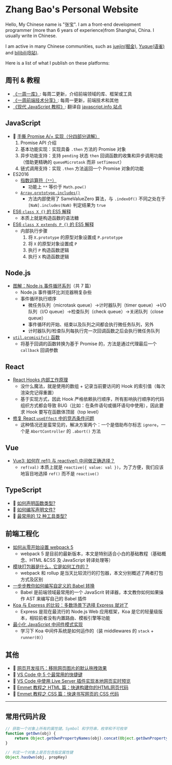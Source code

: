 # Zhang Bao's Personal Website

Hello, My Chinese name is "张宝". I am a front-end development programmer (more than 6 years of experience)from Shanghai, China. I usually write in Chinese.

I am active in many Chinese communities, such as [juejin(掘金)][juejin], [Yuque(语雀)][yuque] and [bilibili(B站)][bilibili].

Here is a list of what I publish on these platforms:

## 周刊 & 教程

- [《一周一库》][fe-awesome]: 每周二更新，介绍前端领域的库、框架或工具
- [《一周前端技术分享》][fe-weekly]: 每周一更新，前端技术和其他
- [《现代 JavaScript 教程》][fe-javascript]: 翻译自 [javascript.info 站点][javascript.info]

## JavaScript

- 🎥 [手撕 Promise A/+ 实现（分四部分讲解）](https://www.bilibili.com/video/BV1dV4y1f7AP/)
  1. Promise API 介绍
  2. 基本功能实现：实现具备 `.then` 方法的 Promise 对象
  3. 异步功能支持：支持 `pending` 状态 `then` 回调函数的收集和异步调用功能（借助更精确的 `queueMicrotask` 而非 `setTimeout`）
  4. 链式调用支持：实现 `.then` 方法返回一个 Promise 对象的功能
- ES2016
  - [指数运算符（`**`）](https://juejin.cn/post/7216594811423834169)
    - 功能上 `**` 等价于 `Math.pow()`
  - [`Array.prototype.includes()`](https://juejin.cn/post/7218023263463702587)
    - 方法内部使用了 SameValueZero 算法，与 `.indexOf()` 不同之处在于 `[NaN].includes(NaN)` 判定结果为 `true`
- [ES6 `class X {}` 的 ES5 解释](https://juejin.cn/post/7212087651809787960)
  - 本质上就是构造函数的语法糖
- [ES6 `class X extends P {}` 的 ES5 解释](https://juejin.cn/post/7212576051166478394)
  - 内部执行步骤
    1. 将 `X.prototype` 的原型对象设置成 `P.prototype`
    2. 将 `X` 的原型对象设置成 `P`
    3. 执行 `P` 构造函数逻辑
    4. 执行 `X` 构造函数逻辑

## Node.js

- [图解：Node.js 事件循环系列](https://juejin.cn/post/7220352362798825509)（共 7 篇）
  - Node.js 事件循环比浏览器稍复杂些
  - 事件循环执行顺序
    - 微任务队列（microtask queue）→计时器队列（timer queue）→I/O 队列（I/O queue）→检查队列（check queue）→关闭队列（close queue）
    - 事件循环的开始、结束以及队列之间都会执行微任务队列，另外
    - 计时器队列/检查队列每执行完一次回调函数之后会执行微任务队列
- [`util.promisify()` 函数](https://juejin.cn/post/7216594811423539257)
  - 将基于回调的函数转换为基于 Promise 的，方法是通过代理最后一个 `callback` 回调参数

## React

- [React Hooks 内部工作原理](https://juejin.cn/post/7231106434834268221)
  - 没什么魔法，就是使用的数组 + 记录当前要访问的 Hook 的索引值（每次渲染完记得重置）
  - 基于实现方式，因此 Hook 严格依赖执行顺序，所有影响执行顺序的代码组织方式都会导致 BUG（比如：在条件语句或循环语句中使用），因此要求 Hook 要写在函数体顶层（top level）
- [修复 React `useEffect` 中的竞态条件问题](https://juejin.cn/post/7230350725460115514)
  - 这种情况还是蛮常见的，解决方案两个：一个是借助布尔标志 `ignore`，一个是 `AbortController` 的 `.abort()` 方法

## Vue

- [Vue3: 如何在 ref() 与 reactive() 中间做正确选择？](https://juejin.cn/post/7235118809605308471)
  - `ref(val)` 本质上就是 `reactive({ value: val })`，为了方便，我们应该地盲目地选择 `ref()` 而不是 `reactive()`

## TypeScript

- 🎥 [如何声明函数类型?](https://www.bilibili.com/video/BV1TV4y1r7yH/)
- 🎥 [如何编写声明文件?](https://www.bilibili.com/video/BV1ng4y1j7wA/)
- 🎥 [最常用的 12 种工具类型?](https://www.bilibili.com/video/BV1gL411Y7Mf/)

## 前端工程化

- [如何从零开始设置 webpack 5](https://juejin.cn/post/7215828320402817082)
  - webpack 5 是目前的最新版本，本文是特别适合小白的基础教程（基础概念、HTML &CSS 及 JavaScript 转译处理等）
- [模块打包器是什么，它是如何工作的？](https://juejin.cn/post/7214398563023142949)
  - webpack 和 rollup 是当天比较流行的打包器，本文分别概述了两者打包方式及区别
- [一步步教你如何编写自定义的 Babel 转换](https://juejin.cn/post/7214635327406211131)
  - Babel 是前端领域最常用的一个 JavaScrit 转译器，本文教你如何如果操作 AST 来编写自己的 Babel 插件
- [Koa 与 Express 的比较：多数场景下选择 Express 就对了](https://juejin.cn/post/7234057613776076857)
  - Express 是现在最流行的 Node.js Web 应用框架，Koa 是它的轻量级版本，相较前者没有内置路由、模板引擎等功能
- [最小化 JavaScript 中间件模式实现](https://juejin.cn/post/7214053344809861179)
  - 学习下 Koa 中间件系统是如何运作的（装 middlewares 的 `stack` + `runner(0)`）

## 其他

- 🎥 [网页开发技巧：移除网页图片的默认拖拽效果](https://www.bilibili.com/video/BV13L41167fe/)
- 🎥 [VS Code 中 5 个最常用的快捷键](https://www.bilibili.com/video/BV19a4y1M7aD/)
- 🎥 [VS Code 中使用 Live Server 插件实现本地网页实时预览](https://www.bilibili.com/video/BV1oa4y1M7pS/)
- 🎥 [Emmet 教程之 HTML 篇：快速构建你的HTML网页代码](https://www.bilibili.com/video/BV1HN411P7pH/)
- 🎥 [Emmet 教程之 CSS 篇：快速书写网页的 CSS 代码](https://www.bilibili.com/video/BV1684y1T7Bn/)

---

## 常用代码片段

```js
// 获取一个对象上所有的属性键。Symbol 和字符串，枚举和不可枚举
function getOwn(obj) {
    return Object.getOwnPropertyNames(obj).concat(Object.getOwnPropertySymbols(obj))
}

// 判定一个对象上是否包含指定属性键
Object.hasOwn(obj, propKey)
```

<!-- divider -->

[juejin]: https://juejin.cn/user/1363050148666824
[yuque]: https://www.yuque.com/zhangbao
[bilibili]: https://space.bilibili.com/629205276
[fe-weekly]: https://www.yuque.com/zhangbao/weekly
[fe-awesome]: https://www.yuque.com/zhangbao/awesome
[fe-javascript]: https://www.yuque.com/zhangbao/javascript
[javascript.info]: https://javascript.info/
